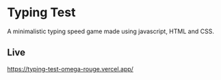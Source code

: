 
# Typing Test

A minimalistic typing speed game made using javascript, HTML and CSS.

## Live

https://typing-test-omega-rouge.vercel.app/

